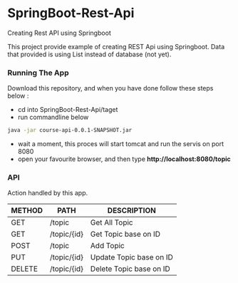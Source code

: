 # SpringBoot-Rest-Api
Creating Rest API using Springboot

This project provide example of creating REST Api using Springboot. Data that provided is using List instead of database (not yet).

### Running The App
Download this repository, and when you have done follow these steps below :
  - cd into SpringBoot-Rest-Api/taget
  - run commandline below
```sh
java -jar course-api-0.0.1-SNAPSHOT.jar
```
  - wait a moment, this proces will start tomcat and run the servis on port 8080
  - open your favourite browser, and then type **http://localhost:8080/topic**
  
  
### API
Action handled by this app.

| METHOD | PATH | DESCRIPTION |
| ------ | ------ | ----------- |
| GET | /topic | Get All Topic |
| GET | /topic/{id} | Get Topic base on ID |
| POST | /topic | Add Topic |
| PUT | /topic/{id} | Update Topic base on ID |
| DELETE | /topic/{id} | Delete Topic base on ID |



